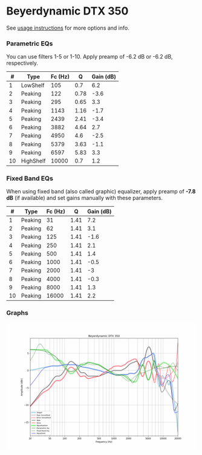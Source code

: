 # Beyerdynamic DTX 350
See [usage instructions](https://github.com/jaakkopasanen/AutoEq#usage) for more options and info.

### Parametric EQs
You can use filters 1-5 or 1-10. Apply preamp of -6.2 dB or -6.2 dB, respectively.

|   # | Type      |   Fc (Hz) |    Q |   Gain (dB) |
|-----|-----------|-----------|------|-------------|
|   1 | LowShelf  |       105 | 0.7  |         6.2 |
|   2 | Peaking   |       122 | 0.78 |        -3.6 |
|   3 | Peaking   |       295 | 0.65 |         3.3 |
|   4 | Peaking   |      1143 | 1.16 |        -1.7 |
|   5 | Peaking   |      2439 | 2.41 |        -3.4 |
|   6 | Peaking   |      3882 | 4.64 |         2.7 |
|   7 | Peaking   |      4950 | 4.6  |        -2.5 |
|   8 | Peaking   |      5379 | 3.63 |        -1.1 |
|   9 | Peaking   |      6597 | 5.83 |         3.3 |
|  10 | HighShelf |     10000 | 0.7  |         1.2 |

### Fixed Band EQs
When using fixed band (also called graphic) equalizer, apply preamp of **-7.8 dB** (if available) and set gains manually with these parameters.

|   # | Type    |   Fc (Hz) |    Q |   Gain (dB) |
|-----|---------|-----------|------|-------------|
|   1 | Peaking |        31 | 1.41 |         7.2 |
|   2 | Peaking |        62 | 1.41 |         3.1 |
|   3 | Peaking |       125 | 1.41 |        -1.6 |
|   4 | Peaking |       250 | 1.41 |         2.1 |
|   5 | Peaking |       500 | 1.41 |         1.4 |
|   6 | Peaking |      1000 | 1.41 |        -0.5 |
|   7 | Peaking |      2000 | 1.41 |        -3   |
|   8 | Peaking |      4000 | 1.41 |        -0.3 |
|   9 | Peaking |      8000 | 1.41 |         1.3 |
|  10 | Peaking |     16000 | 1.41 |         2.2 |

### Graphs
![](./Beyerdynamic%20DTX%20350.png)
